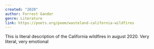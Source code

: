 ```yaml
---
created: "2020"
author: Forrest Gander
genre: Literature
link: https://poets.org/poem/wasteland-california-wildfires
---
```

This is literal description of the California wildfires in august 2020. Very literal, very emotional
